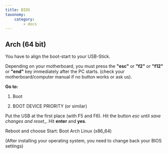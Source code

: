 ```yaml
---
title: BIOS
taxonomy:
    category:
        - docs
---
```


## Arch (64 bit)

You have to align the boot-start to your USB-Stick.

Depending on your motherboard, you must press the __"esc"__ or __"f2"__ or __"f12"__ or __"end"__ key immediately after the PC starts.
(check your motherboard/computer manual if no button works or ask us).

__Go to:__
1. Boot

2. BOOT DEVICE PRIORITY (or similar)

Put the USB at the first place (with F5 and F6). Hit the button _esc_ until _save changes and reset__. Hit __enter__ and __yes__.

Reboot and choose Start: Boot Arch Linux (x86_64)

(After installing your operating system, you need to change back your BIOS settings)
